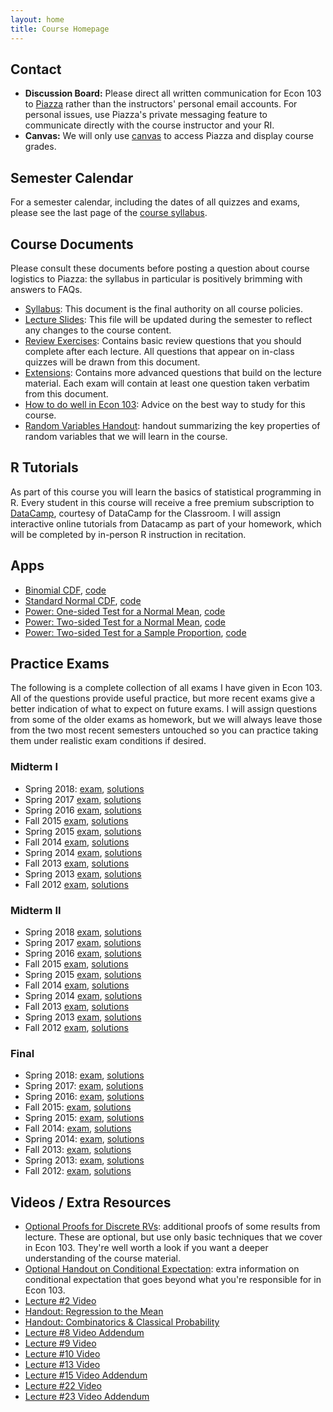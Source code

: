 ```yaml
---
layout: home 
title: Course Homepage
---
```


## Contact
- **Discussion Board:** Please direct all written communication for Econ 103 to [Piazza](https://canvas.upenn.edu) rather than the instructors' personal email accounts. For personal issues, use Piazza's private messaging feature to communicate directly with the course instructor and your RI.
- **Canvas:** We will only use [canvas](https://canvas.upenn.edu) to access Piazza and display course grades.

## Semester Calendar
For a semester calendar, including the dates of all quizzes and exams, please see the last page of the [course syllabus](./syllabus.pdf).

## Course Documents
Please consult these documents before posting a question about course logistics to Piazza: the syllabus in particular is positively brimming with answers to FAQs.
- [Syllabus](./syllabus.pdf): This document is the final authority on all course policies.
- [Lecture Slides](./lecture_slides.pdf): This file will be updated during the semester to reflect any changes to the course content.
- [Review Exercises](./review-exercises.pdf): Contains basic review questions that you should complete after each lecture. All questions that appear on in-class quizzes will be drawn from this document. 
- [Extensions](./extensions.pdf): Contains more advanced questions that build on the lecture material. Each exam will contain at least one question taken verbatim from this document.
- [How to do well in Econ 103](./HowToDoWell.pdf): Advice on the best way to study for this course.
- [Random Variables Handout](./RandomVariablesHandout.pdf): handout summarizing the key properties of random variables that we will learn in the course.

## R Tutorials
As part of this course you will learn the basics of statistical programming in R.
Every student in this course will receive a free premium subscription to [DataCamp](https://datacamp.com), courtesy of DataCamp for the Classroom. 
I will assign interactive online tutorials from Datacamp as part of your homework, which will be completed by in-person R instruction in recitation.


## Apps
- [Binomial CDF](https://fditraglia.shinyapps.io/binom_cdf), [code](https://github.com/fditraglia/ShinyEcon103/tree/master/binom_cdf)
- [Standard Normal CDF](https://fditraglia.shinyapps.io/normal_cdf), [code](https://github.com/fditraglia/ShinyEcon103/tree/master/normal_cdf)
- [Power: One-sided Test for a Normal Mean](https://fditraglia.shinyapps.io/power_oneside), [code](https://github.com/fditraglia/ShinyEcon103/tree/master/power_oneside)
- [Power: Two-sided Test for a Normal Mean](https://fditraglia.shinyapps.io/power_twoside), [code](https://github.com/fditraglia/ShinyEcon103/tree/master/power_twoside)
- [Power: Two-sided Test for a Sample Proportion](https://fditraglia.shinyapps.io/power_proptest), [code](https://github.com/fditraglia/ShinyEcon103/tree/master/power_proptest)


## Practice Exams
The following is a complete collection of all exams I have given in Econ 103. 
All of the questions provide useful practice, but more recent exams give a better indication of what to expect on future exams.
I will assign questions from some of the older exams as homework, but we will always leave those from the two most recent semesters untouched so you can practice taking them under realistic exam conditions if desired.

### Midterm I
- Spring 2018: [exam](./PracticeExams/midterm1_2018_02_13.pdf), [solutions](./PracticeExams/midterm1_2018_02_13_solutions.pdf)
- Spring 2017 [exam](./PracticeExams/midterm1_2017_02_14.pdf), [solutions](./PracticeExams/midterm1_2017_02_14_solutions.pdf)
- Spring 2016 [exam](./PracticeExams/midterm1_2016_02_16.pdf), [solutions](./PracticeExams/midterm1_2016_02_16_solutions.pdf)
- Fall 2015 [exam](./PracticeExams/midterm1_2015_09_28.pdf), [solutions](./PracticeExams/midterm1_2015_09_28_solutions.pdf)
- Spring 2015 [exam](./PracticeExams/midterm1_2015_02_10.pdf), [solutions](./PracticeExams/midterm1_2015_02_10_solutions.pdf)
- Fall 2014 [exam](./PracticeExams/midterm1_2014_09_29.pdf), [solutions](./PracticeExams/midterm1_2014_09_29_solutions.pdf)
- Spring 2014 [exam](./PracticeExams/midterm1_2014_02_11.pdf), [solutions](./PracticeExams/midterm1_2014_02_11_solutions.pdf)
- Fall 2013 [exam](./PracticeExams/midterm1_2013_09_30.pdf), [solutions](./PracticeExams/midterm1_2013_09_30_solutions.pdf)
- Spring 2013 [exam](./PracticeExams/midterm1_2013_02_11.pdf), [solutions](./PracticeExams/midterm1_2013_02_11_solutions.pdf)
- Fall 2012 [exam](./PracticeExams/midterm1_2012_10_03.pdf), [solutions](./PracticeExams/midterm1_2012_10_03_solutions.pdf)

### Midterm II
- Spring 2018 [exam](./PracticeExams/midterm2_2018_03_27.pdf), [solutions](./PracticeExams/midterm2_2018_03_27_solutions.pdf)
- Spring 2017 [exam](./PracticeExams/midterm2_2017_03_21.pdf), [solutions](./PracticeExams/midterm2_2017_03_21_solutions.pdf)
- Spring 2016 [exam](./PracticeExams/midterm2_2016_03_22.pdf), [solutions](./PracticeExams/midterm2_2016_03_22_solutions.pdf)
- Fall 2015 [exam](./PracticeExams/midterm2_2015_11_02.pdf), [solutions](./PracticeExams/midterm2_2015_11_02_solutions.pdf)
- Spring 2015 [exam](./PracticeExams/midterm2_2015_03_24.pdf), [solutions](./PracticeExams/midterm2_2015_03_24_solutions.pdf)
- Fall 2014 [exam](./PracticeExams/midterm2_2014_11_03.pdf), [solutions](./PracticeExams/midterm2_2014_11_03_solutions.pdf)
- Spring 2014 [exam](./PracticeExams/midterm2_2014_03_25.pdf), [solutions](./PracticeExams/midterm2_2014_03_25_solutions.pdf)
- Fall 2013 [exam](./PracticeExams/midterm2_2013_11_11.pdf), [solutions](./PracticeExams/midterm2_2013_11_11_solutions.pdf)
- Spring 2013 [exam](./PracticeExams/midterm2_2013_03_25.pdf), [solutions](./PracticeExams/midterm2_2013_03_25_solutions.pdf)
- Fall 2012 [exam](./PracticeExams/midterm2_2012_11_07.pdf), [solutions](./PracticeExams/midterm2_2012_11_07_solutions.pdf)

### Final
- Spring 2018: [exam](./PracticeExams/final_2018_05_01.pdf), [solutions](./PracticeExams/final_2018_05_01_solutions.pdf)
- Spring 2017: [exam](./PracticeExams/final_2017_05_04.pdf), [solutions](./PracticeExams/final_2017_05_04_solutions.pdf)
- Spring 2016: [exam](./PracticeExams/final_2016_05_09.pdf), [solutions](./PracticeExams/final_2016_05_09_solutions.pdf)
- Fall 2015: [exam](./PracticeExams/final_2015_12_11.pdf), [solutions](./PracticeExams/final_2015_12_11_solutions.pdf)
- Spring 2015: [exam](./PracticeExams/final_2015_05_04.pdf), [solutions](./PracticeExams/final_2015_05_04_solutions.pdf)
- Fall 2014: [exam](./PracticeExams/final_2014_12_16.pdf), [solutions](./PracticeExams/final_2014_12_16_solutions.pdf)
- Spring 2014: [exam](./PracticeExams/final_2014_05_07.pdf), [solutions](./PracticeExams/final_2014_05_07_solutions.pdf)
- Fall 2013: [exam](./PracticeExams/final_2013_12_19.pdf), [solutions](./PracticeExams/final_2013_12_19_solutions.pdf)
- Spring 2013: [exam](./PracticeExams/final_2013_05_01.pdf), [solutions](./PracticeExams/final_2013_05_01_solutions.pdf)
- Fall 2012: [exam](./PracticeExams/final_2012_12_12.pdf), [solutions](./PracticeExams/final_2012_12_12_solutions.pdf)

## Videos / Extra Resources
- [Optional Proofs for Discrete RVs](./OptionalProofs.pdf): additional proofs of some results from lecture. These are optional, but use only basic techniques that we cover in Econ 103. They're well worth a look if you want a deeper understanding of the course material.
- [Optional Handout on Conditional Expectation](./ConditionalExpectation.pdf): extra information on conditional expectation that goes beyond what you're responsible for in Econ 103.
- [Lecture #2 Video](https://vimeo.com/117195343)
- [Handout: Regression to the Mean](./RegressionToTheMean.pdf)
- [Handout: Combinatorics & Classical Probability](./ClassicalProbability.pdf)
- [Lecture #8 Video Addendum](https://vimeo.com/119586397)
- [Lecture #9 Video](https://vimeo.com/119881985)
- [Lecture #10 Video](https://vimeo.com/141473625)
- [Lecture #13 Video](https://vimeo.com/120308354)
- [Lecture #15 Video Addendum](https://vimeo.com/158654837)
- [Lecture #22 Video](https://vimeo.com/161875090)
- [Lecture #23 Video Addendum](https://vimeo.com/125340498)
